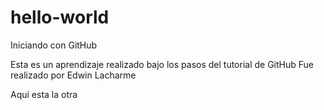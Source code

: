 # hello-world

Iniciando con GitHub

Esta es un aprendizaje realizado bajo los pasos del tutorial de GitHub
Fue realizado por Edwin Lacharme


Aqui esta la otra
